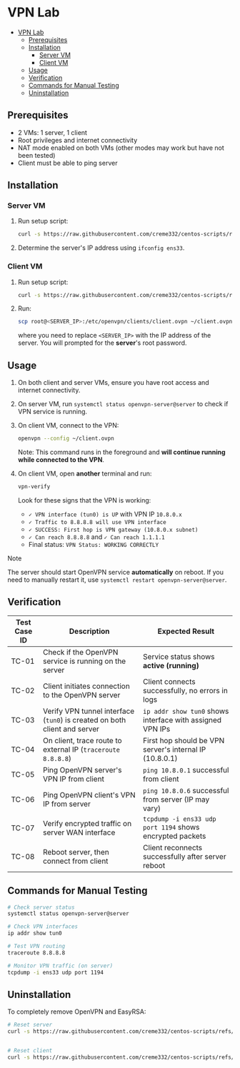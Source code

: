 # VPN Lab

- [VPN Lab](#vpn-lab)
  - [Prerequisites](#prerequisites)
  - [Installation](#installation)
    - [Server VM](#server-vm)
    - [Client VM](#client-vm)
  - [Usage](#usage)
  - [Verification](#verification)
  - [Commands for Manual Testing](#commands-for-manual-testing)
  - [Uninstallation](#uninstallation)


## Prerequisites

- 2 VMs: 1 server, 1 client
- Root privileges and internet connectivity
- NAT mode enabled on both VMs (other modes may work but have not been tested)
- Client must be able to ping server

## Installation

### Server VM

1. Run setup script:  
   ```bash
   curl -s https://raw.githubusercontent.com/creme332/centos-scripts/refs/heads/main/vpn-lab/server.sh | bash -s client
   ```
2. Determine the server's IP address using `ifconfig ens33`.

### Client VM

1. Run setup script:
   ```bash
   curl -s https://raw.githubusercontent.com/creme332/centos-scripts/refs/heads/main/vpn-lab/client.sh | sh
   ```
2. Run:
   ```bash
   scp root@<SERVER_IP>:/etc/openvpn/clients/client.ovpn ~/client.ovpn
   ```
   where you need to replace `<SERVER_IP>` with the IP address of the server. You will prompted for the **server**'s root password.

## Usage

1. On both client and server VMs, ensure you have root access and internet connectivity.
2. On server VM, run `systemctl status openvpn-server@server` to check if VPN service is running.
3. On client VM, connect to the VPN:
   ```bash
   openvpn --config ~/client.ovpn
   ```
   Note: This command runs in the foreground and **will continue running while connected to the VPN**.
4. On client VM, open **another** terminal and run:
   ```bash
   vpn-verify
   ```
   Look for these signs that the VPN is working:

   - `✓ VPN interface (tun0) is UP` with VPN IP `10.8.0.x`
   - `✓ Traffic to 8.8.8.8 will use VPN interface`
   - `✓ SUCCESS: First hop is VPN gateway (10.8.0.x subnet)`
   - `✓ Can reach 8.8.8.8` and `✓ Can reach 1.1.1.1`
   - Final status: `VPN Status: WORKING CORRECTLY`

> [!NOTE]
> The server should start OpenVPN service **automatically** on reboot. If you need to manually restart it, use `systemctl restart openvpn-server@server`.

## Verification

| Test Case ID | Description                                                               | Expected Result                                           |
| ------------ | ------------------------------------------------------------------------- | --------------------------------------------------------- |
| TC-01        | Check if the OpenVPN service is running on the server                     | Service status shows **active (running)**                 |
| TC-02        | Client initiates connection to the OpenVPN server                         | Client connects successfully, no errors in logs           |
| TC-03        | Verify VPN tunnel interface (`tun0`) is created on both client and server | `ip addr show tun0` shows interface with assigned VPN IPs |
| TC-04        | On client, trace route to external IP (`traceroute 8.8.8.8`)              | First hop should be VPN server's internal IP (10.8.0.1)   |
| TC-05        | Ping OpenVPN server's VPN IP from client                                  | `ping 10.8.0.1` successful from client                    |
| TC-06        | Ping OpenVPN client's VPN IP from server                                  | `ping 10.8.0.6` successful from server (IP may vary)      |
| TC-07        | Verify encrypted traffic on server WAN interface                          | `tcpdump -i ens33 udp port 1194` shows encrypted packets  |
| TC-08        | Reboot server, then connect from client                                   | Client reconnects successfully after server reboot        |

## Commands for Manual Testing

```bash
# Check server status
systemctl status openvpn-server@server

# Check VPN interfaces
ip addr show tun0

# Test VPN routing
traceroute 8.8.8.8

# Monitor VPN traffic (on server)
tcpdump -i ens33 udp port 1194
```

## Uninstallation

To completely remove OpenVPN and EasyRSA:

```bash
# Reset server
curl -s https://raw.githubusercontent.com/creme332/centos-scripts/refs/heads/main/vpn-lab/reset-server.sh | bash


# Reset client
curl -s https://raw.githubusercontent.com/creme332/centos-scripts/refs/heads/main/vpn-lab/reset-client.sh | bash
```